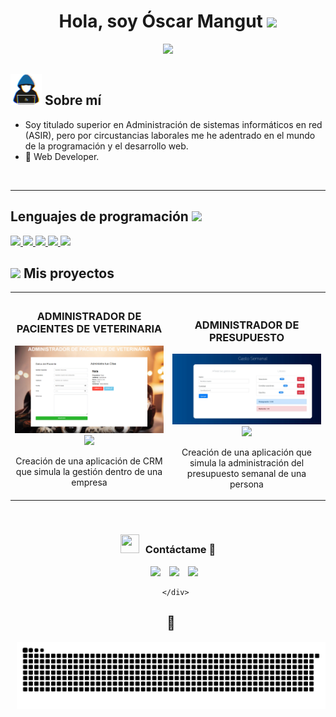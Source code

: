 <h1 align="center">Hola, soy Óscar Mangut <img src="https://media.giphy.com/media/hvRJCLFzcasrR4ia7z/giphy.gif" width="35"></h1>
<p align="center">
  <a href="https://github.com/DenverCoder1/readme-typing-svg"><img src="https://readme-typing-svg.herokuapp.com?font=Time+New+Roman&color=%23C8BE25&size=25&center=true&vCenter=true&width=600&height=100&lines=Programador+Web"></a>
</p>

## <picture><img src = "/img/about_me.gif" width = 50px></picture> **Sobre mí**
	

- Soy titulado superior en Administración de sistemas informáticos en red (ASIR), pero por circustancias laborales me he adentrado en el mundo de la programación y el desarrollo web.
- 📲 Web Developer.

<br>



---

<h2> Lenguajes de programación <img src = "https://media2.giphy.com/media/QssGEmpkyEOhBCb7e1/giphy.gif?cid=ecf05e47a0n3gi1bfqntqmob8g9aid1oyj2wr3ds3mg700bl&rid=giphy.gif" width = 32px> </h2>
<a href= https://github.com/Aditya664?tab=repositories&q=&type=&language=html&sort= > <img width ='32px' src ='https://image.shutterstock.com/image-vector/logo-vector-html-5-low-260nw-1601607721.jpg'> </a>
<a href= https://github.com/Aditya664?tab=repositories&q=&type=&language=css&sort= > <img width ='32px' src ='https://img.icons8.com/?size=48&id=21278&format=png'> </a>
<a href= https://github.com/Aditya664?tab=repositories&q=&type=&language=javascript&sort= > <img width ='32px' src ='https://raw.githubusercontent.com/rahulbanerjee26/githubAboutMeGenerator/main/icons/javascript.svg'> </a>
<a href= https://github.com/Aditya664?tab=repositories&q=&type=&language=reactjs&sort= > <img width ='32px' src ='https://raw.githubusercontent.com/rahulbanerjee26/githubAboutMeGenerator/main/icons/reactjs.svg'> </a>
<a href= https://github.com/Aditya664?tab=repositories&q=&type=&language=html&sort= > <img width ='32px' src ='https://raw.githubusercontent.com/rahulbanerjee26/githubAboutMeGenerator/main/icons/html.svg'> </a>




## <picture> <img src = "https://image.shutterstock.com/image-vector/cat-icon-flat-style-github-260nw-2298971193.jpg" width = 50px>  </picture> Mis proyectos

<table>
<tr>
<td width="50%">
<h3 align="center">ADMINISTRADOR DE PACIENTES DE VETERINARIA</h3>
<div align="center">
<a href="/img/vetenerinario.png" target="_blank"><img src="/img/vetenerinario.png" width="400" alt="Administrador de pacientes de veterinaria"></a>
<a href="https://github.com/oscarmangutduran/CitasVeterinario2" target="_blank">
<img src="https://img.shields.io/badge/C%C3%93DIGO-80ffaa?style=for-the-badge&logo=github&logoColor=black">
<p>
</a>
</p>
<p>Creación de una aplicación de CRM que simula la gestión dentro de una empresa</p>
</div>
                                                                                      
</td>

<td width="50%">
               <br>
<h3 align="center">ADMINISTRADOR DE PRESUPUESTO</h3>
<div align="center">
<a href="/img/presupuesto.jpeg" target="_blank"><img src="/img/presupuesto.jpeg" width="400" alt="Administrador de presupuesto"></a>
<a href="https://github.com/oscarmangutduran/AdministracionPresupuesto" target="_blank">
<img src="https://img.shields.io/badge/C%C3%93DIGO-80ffaa?style=for-the-badge&logo=github&logoColor=black">
<p>
</a>
</p>
<p>Creación de una aplicación que simula la administración del presupuesto semanal de una persona</p>
</div>
                                                                                      
</td>                                                      
</table>                                                                                 
</div>
<br>

<h3 align="center" > <img src="https://media.giphy.com/media/iY8CRBdQXODJSCERIr/giphy.gif" width="30" height="30" style="margin-right: 10px;">Contáctame 🤝 </h3>

<p align="center">

 <div align="center"  class="icons-social" style="margin-left: 10px;">
        <a style="margin-left: 10px;"  target="_blank" href="https://www.linkedin.com/in/oscarmangutduran/"">
			<img src="https://img.icons8.com/doodle/40/000000/linkedin--v2.png"></a>
        <a style="margin-left: 10px;" target="_blank" href="https://github.com/oscarmangutduran">
		<img src="https://img.icons8.com/doodle/40/000000/github--v1.png"></a>
		 <a style="margin-left: 10px;" target="_blank" href="mailto:mangutduranoscar@gmail.com">
		<img src="https://img.icons8.com/?size=48&id=EgRndDDLh8kS&format=png"></a>
		
	   
		
      </div>

</p>

	
## 🐍 
	
<p align = "center">
	<img src = "https://github.com/7oSkaaa/7oSkaaa/blob/output/github-contribution-grid-snake.svg?" alt = "Snake Game"/>
</p>